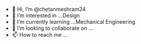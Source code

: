 - 👋 Hi, I’m @chetanmeshram24
- 👀 I’m interested in ...Design
- 🌱 I’m currently learning ...Mechanical Engineering 
- 💞️ I’m looking to collaborate on ...
- 📫 How to reach me ...

<!---
chetanmeshram24/chetanmeshram24 is a ✨ special ✨ repository because its `README.md` (this file) appears on your GitHub profile.
You can click the Preview link to take a look at your changes.
--->
